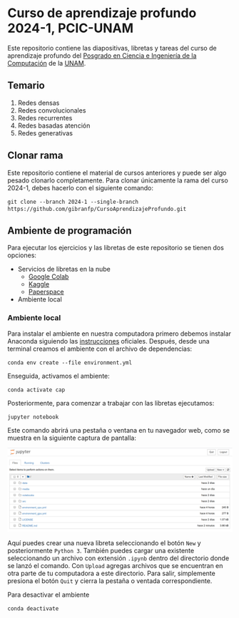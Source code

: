 # Curso de aprendizaje profundo 2024-1, PCIC-UNAM
Este repositorio contiene las diapositivas, libretas y tareas del curso de aprendizaje profundo del [Posgrado en Ciencia e Ingeniería de la Computación](http://www.mcc.unam.mx/) de la [UNAM](https://www.unam.mx/).


## Temario
1. Redes densas
2. Redes convolucionales
3. Redes recurrentes
4. Redes basadas atención
5. Redes generativas

## Clonar rama
Este repositorio contiene el material de cursos anteriores y puede ser algo pesado clonarlo completamente. Para clonar únicamente la rama del curso 2024-1, debes hacerlo con el siguiente comando:

```
git clone --branch 2024-1 --single-branch https://github.com/gibranfp/CursoAprendizajeProfundo.git
```

## Ambiente de programación
Para ejecutar los ejercicios y las libretas de este repositorio se tienen dos opciones:

* Servicios de libretas en la nube
    * [Google Colab](https://colab.research.google.com/)
    * [Kaggle](https://www.kaggle.com/)
    * [Paperspace](https://www.paperspace.com/)
* Ambiente local

### Ambiente local
Para instalar el ambiente en nuestra computadora primero debemos instalar Anaconda siguiendo las [instrucciones](https://docs.anaconda.com/anaconda/install/) oficiales. Después, desde una terminal creamos el ambiente con el archivo de dependencias:

```
conda env create --file environment.yml
```

Enseguida, activamos el ambiente:

```
conda activate cap
```

Posteriormente, para comenzar a trabajar con las libretas ejecutamos:

```
jupyter notebook
```

Este comando abrirá una pestaña o ventana en tu navegador web, como se muestra en la siguiente captura de pantalla:

![](figs/jupyter_notebook.png)

Aquí puedes crear una nueva libreta seleccionando el botón `New` y posteriormente `Python 3`. También puedes cargar una existente seleccionando un archivo con extensión `.ipynb` dentro del directorio donde se lanzó el comando. Con `Upload` agregas archivos que se encuentran en otra parte de tu computadora a este directorio. Para salir, simplemente presiona el botón `Quit` y cierra la pestaña o ventada correspondiente.

Para desactivar el ambiente

```
conda deactivate
```
